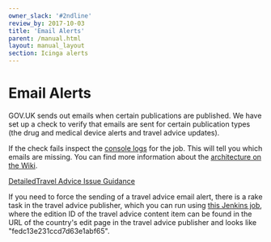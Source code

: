 ```yaml
---
owner_slack: '#2ndline'
review_by: 2017-10-03
title: 'Email Alerts'
parent: /manual.html
layout: manual_layout
section: Icinga alerts
---
```


# Email Alerts

GOV.UK sends out emails when certain publications are published. We have
set up a check to verify that emails are sent for certain publication
types (the drug and medical device alerts and travel advice updates).

If the check fails inspect the [console
logs](https://deploy.publishing.service.gov.uk/job/email-alert-check)
for the job. This will tell you which emails are missing. You can find
more information about the [architecture on the
Wiki](https://gov-uk.atlassian.net/wiki/display/GOVUK/Email+notifications+and+atom+feeds).

[DetailedTravel Advice Issue
Guidance](https://github.gds/pages/gds/opsmanual/2nd-line/applications/travel-advice-publisher.html)

If you need to force the sending of a travel advice email alert, there
is a rake task in the travel advice publisher, which you can run using
[this Jenkins
job](https://deploy.staging.publishing.service.gov.uk/job/run-rake-task/parambuild/?TARGET_APPLICATION=travel-advice-publisher&MACHINE=backend-1.backend&RAKE_TASK=email_alerts:trigger%5BPUT_EDITION_ID_HERE%5D),
where the edition ID of the travel advice content item can be found in
the URL of the country's edit page in the travel advice publisher and
looks like "fedc13e231ccd7d63e1abf65".

